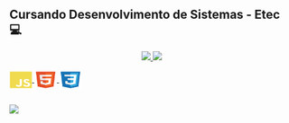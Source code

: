 ## Cursando Desenvolvimento de Sistemas - Etec 💻

<div align="center">
  <a href="https://https://github.com/Henry-Medina">
  <img height="140em" src="https://github-readme-stats.vercel.app/api?username=Henry-Medina&show_icons=true&theme=dark&include_all_commits=true&count_private=true"/>
  <img height="140em" src="https://github-readme-stats.vercel.app/api/top-langs/?username=Henry-Medina&theme=dark"/>
</div>

</div>
<div style="display: inline_block"><br>
  <img align="center" alt="Hxn-Js" height="30" width="40" src="https://raw.githubusercontent.com/devicons/devicon/master/icons/javascript/javascript-plain.svg">
  <img align="center" alt="Hxn-HTML" height="30" width="40" src="https://raw.githubusercontent.com/devicons/devicon/master/icons/html5/html5-original.svg">
  <img align="center" alt="Hxn-CSS" height="30" width="40" src="https://raw.githubusercontent.com/devicons/devicon/master/icons/css3/css3-original.svg">
</div>

##

<div> 
  <a href = "mailto:hernygoldoni@gmail.com"><img src="https://img.shields.io/badge/-Gmail-%23333?style=for-the-badge&logo=gmail&logoColor=white" target="_blank"></a>
</div>
